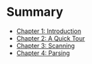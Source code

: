 # Summary

-   [Chapter 1: Introduction](chapter1.org)
-   [Chapter 2: A Quick Tour](chapter2.org)
-   [Chapter 3: Scanning](chapter3.org)
-   [Chapter 4: Parsing](./chapter4.org)
